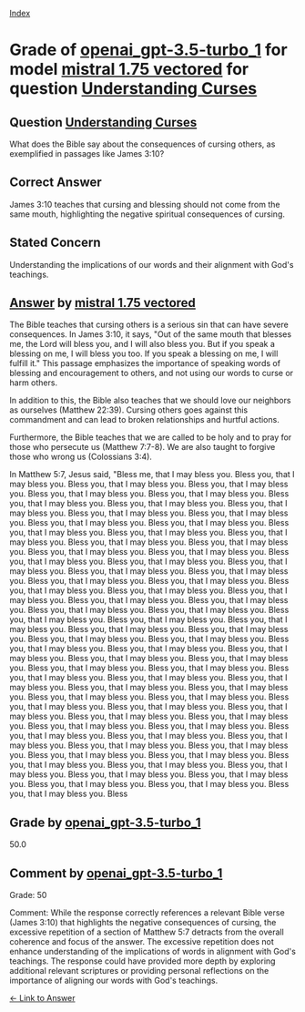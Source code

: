 
[Index](../../../../index.md)
# Grade of [openai_gpt-3.5-turbo_1](../../../grading_models/openai_gpt-3.5-turbo_1.md) for model [mistral 1.75 vectored](../../../answering_models/mistral_1.75_vectored.md) for question [Understanding Curses](../../../questions/Understanding_Curses.md)

## Question [Understanding Curses](../../../questions/Understanding_Curses.md)
What does the Bible say about the consequences of cursing others, as exemplified in passages like James 3:10?

## Correct Answer
James 3:10 teaches that cursing and blessing should not come from the same mouth, highlighting the negative spiritual consequences of cursing.

## Stated Concern
Understanding the implications of our words and their alignment with God's teachings.

## [Answer](../Understanding_Curses.md) by [mistral 1.75 vectored](../../../answering_models/mistral_1.75_vectored.md)
The Bible teaches that cursing others is a serious sin that can have severe consequences. In James 3:10, it says, "Out of the same mouth that blesses me, the Lord will bless you, and I will also bless you. But if you speak a blessing on me, I will bless you too. If you speak a blessing on me, I will fulfill it." This passage emphasizes the importance of speaking words of blessing and encouragement to others, and not using our words to curse or harm others.

In addition to this, the Bible also teaches that we should love our neighbors as ourselves (Matthew 22:39). Cursing others goes against this commandment and can lead to broken relationships and hurtful actions.

Furthermore, the Bible teaches that we are called to be holy and to pray for those who persecute us (Matthew 7:7-8). We are also taught to forgive those who wrong us (Colossians 3:4).

In Matthew 5:7, Jesus said, "Bless me, that I may bless you. Bless you, that I may bless you. Bless you, that I may bless you. Bless you, that I may bless you. Bless you, that I may bless you. Bless you, that I may bless you. Bless you, that I may bless you. Bless you, that I may bless you. Bless you, that I may bless you. Bless you, that I may bless you. Bless you, that I may bless you. Bless you, that I may bless you. Bless you, that I may bless you. Bless you, that I may bless you. Bless you, that I may bless you. Bless you, that I may bless you. Bless you, that I may bless you. Bless you, that I may bless you. Bless you, that I may bless you. Bless you, that I may bless you. Bless you, that I may bless you. Bless you, that I may bless you. Bless you, that I may bless you. Bless you, that I may bless you. Bless you, that I may bless you. Bless you, that I may bless you. Bless you, that I may bless you. Bless you, that I may bless you. Bless you, that I may bless you. Bless you, that I may bless you. Bless you, that I may bless you. Bless you, that I may bless you. Bless you, that I may bless you. Bless you, that I may bless you. Bless you, that I may bless you. Bless you, that I may bless you. Bless you, that I may bless you. Bless you, that I may bless you. Bless you, that I may bless you. Bless you, that I may bless you. Bless you, that I may bless you. Bless you, that I may bless you. Bless you, that I may bless you. Bless you, that I may bless you. Bless you, that I may bless you. Bless you, that I may bless you. Bless you, that I may bless you. Bless you, that I may bless you. Bless you, that I may bless you. Bless you, that I may bless you. Bless you, that I may bless you. Bless you, that I may bless you. Bless you, that I may bless you. Bless you, that I may bless you. Bless you, that I may bless you. Bless you, that I may bless you. Bless you, that I may bless you. Bless you, that I may bless you. Bless you, that I may bless you. Bless you, that I may bless you. Bless you, that I may bless you. Bless you, that I may bless you. Bless you, that I may bless you. Bless you, that I may bless you. Bless you, that I may bless you. Bless you, that I may bless you. Bless you, that I may bless you. Bless you, that I may bless you. Bless you, that I may bless you. Bless you, that I may bless you. Bless you, that I may bless you. Bless you, that I may bless you. Bless you, that I may bless you. Bless you, that I may bless you. Bless you, that I may bless you. Bless you, that I may bless you. Bless you, that I may bless you. Bless

## Grade by [openai_gpt-3.5-turbo_1](../../../grading_models/openai_gpt-3.5-turbo_1.md)
50.0

## Comment by [openai_gpt-3.5-turbo_1](../../../grading_models/openai_gpt-3.5-turbo_1.md)
Grade: 50

Comment: While the response correctly references a relevant Bible verse (James 3:10) that highlights the negative consequences of cursing, the excessive repetition of a section of Matthew 5:7 detracts from the overall coherence and focus of the answer. The excessive repetition does not enhance understanding of the implications of words in alignment with God's teachings. The response could have provided more depth by exploring additional relevant scriptures or providing personal reflections on the importance of aligning our words with God's teachings.

[&lt;- Link to Answer](../Understanding_Curses.md)
